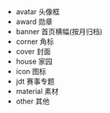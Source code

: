 - avatar 头像框
- award 勋章
- banner 首页横幅(按月归档)
- corner 角标
- cover 封面
- house 家园
- icon 图标
- jdt 赛事专题
- material 素材
- other 其他